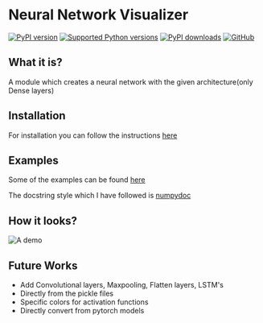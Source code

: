 # Neural Network Visualizer

[![PyPI version](https://img.shields.io/static/v1?logo=pypi&label=pypi&message=v0.1.4&color=red&style=plastic)](https://pypi.org/project/neuralnet-visualize/)
[![Supported Python versions](https://img.shields.io/pypi/pyversions/pypistats.svg?logo=python&logoColor=FFE873)](https://pypi.org/project/neuralnet-visualize/)
[![PyPI downloads](https://img.shields.io/pypi/dm/pypistats.svg)](https://pypistats.org/packages/neuralnet-visualize)
[![GitHub](https://img.shields.io/github/license/)](LICENSE)

## What it is?

A module which creates a neural network with the given architecture(only Dense layers)

## Installation

For installation you can follow the instructions [here](./INSTALLATION.md)

## Examples
Some of the examples can be found [here](./examples)

The docstring style which I have followed is [numpydoc](https://numpydoc.readthedocs.io/en/latest/)

## How it looks?
![A demo](./My-Neural-Network.gv.png)

## Future Works

* Add Convolutional layers, Maxpooling, Flatten layers, LSTM's
* Directly from the pickle files
* Specific colors for activation functions
* Directly convert from pytorch models